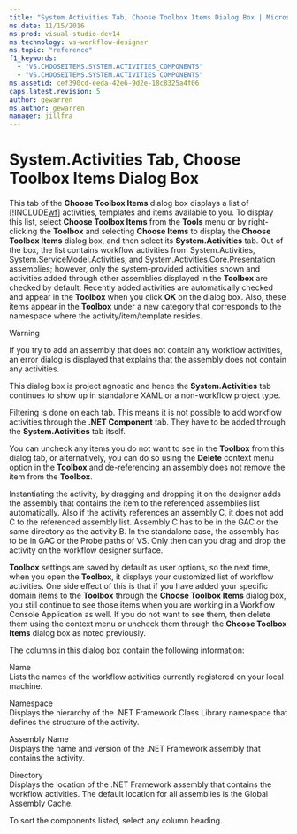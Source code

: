 ```yaml
---
title: "System.Activities Tab, Choose Toolbox Items Dialog Box | Microsoft Docs"
ms.date: 11/15/2016
ms.prod: visual-studio-dev14
ms.technology: vs-workflow-designer
ms.topic: "reference"
f1_keywords: 
  - "VS.CHOOSEITEMS.SYSTEM.ACTIVITIES_COMPONENTS"
  - "VS.CHOOSEITEMS.SYSTEM.ACTIVITIES COMPONENTS"
ms.assetid: cef390cd-eeda-42e6-9d2e-18c8325a4f06
caps.latest.revision: 5
author: gewarren
ms.author: gewarren
manager: jillfra
---
```

# System.Activities Tab, Choose Toolbox Items Dialog Box
This tab of the **Choose Toolbox Items** dialog box displays a list of [!INCLUDE[wf](../includes/wf-md.md)] activities, templates and items available to you. To display this list, select **Choose Toolbox Items** from the **Tools** menu or by right-clicking the **Toolbox** and selecting **Choose Items** to display the **Choose Toolbox Items** dialog box, and then select its **System.Activities** tab. Out of the box, the list contains workflow activities from System.Activities, System.ServiceModel.Activities, and System.Activities.Core.Presentation assemblies; however, only the system-provided activities shown and activities added through other assemblies displayed in the **Toolbox** are checked by default. Recently added activities are automatically checked and appear in the **Toolbox** when you click **OK** on the dialog box. Also, these items appear in the **Toolbox** under a new category that corresponds to the namespace where the activity/item/template resides.  
  
> [!WARNING]
>  If you try to add an assembly that does not contain any workflow activities, an error dialog is displayed that explains that the assembly does not contain any activities.  
  
 This dialog box is project agnostic and hence the **System.Activities** tab continues to show up in standalone XAML or a non-workflow project type.  
  
 Filtering is done on each tab. This means it is not possible to add workflow activities through the **.NET Component** tab. They have to be added through the **System.Activities** tab itself.  
  
 You can uncheck any items you do not want to see in the **Toolbox** from this dialog tab, or alternatively, you can do so using the **Delete** context menu option in the **Toolbox** and de-referencing an assembly does not remove the item from the **Toolbox**.  
  
 Instantiating the activity, by dragging and dropping it on the designer adds the assembly that contains the item to the referenced assemblies list automatically. Also if the activity references an assembly C, it does not add C to the referenced assembly list. Assembly C has to be in the GAC or the same directory as the activity B. In the standalone case, the assembly has to be in GAC or the Probe paths of VS. Only then can you drag and drop the activity on the workflow designer surface.  
  
 **Toolbox** settings are saved by default as user options, so the next time, when you open the **Toolbox**, it displays your customized list of workflow activities. One side effect of this is that if you have added your specific domain items to the **Toolbox** through the **Choose Toolbox Items** dialog box, you still continue to see those items when you are working in a Workflow Console Application as well. If you do not want to see them, then delete them using the context menu or uncheck them through the **Choose Toolbox Items** dialog box as noted previously.  
  
 The columns in this dialog box contain the following information:  
  
 Name  
 Lists the names of the workflow activities currently registered on your local machine.  
  
 Namespace  
 Displays the hierarchy of the .NET Framework Class Library namespace that defines the structure of the activity.  
  
 Assembly Name  
 Displays the name and version of the .NET Framework assembly that contains the activity.  
  
 Directory  
 Displays the location of the .NET Framework assembly that contains the workflow activities. The default location for all assemblies is the Global Assembly Cache.  
  
 To sort the components listed, select any column heading.